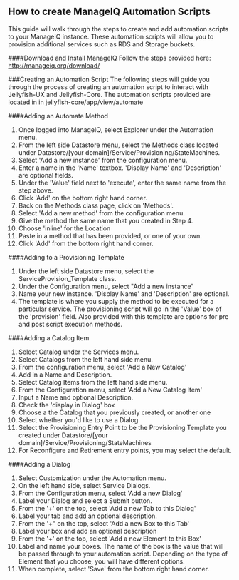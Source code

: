 ## How to create ManageIQ Automation Scripts

This guide will walk through the steps to create and add automation scripts to your ManageIQ instance. These automation scripts
will allow you to provision additional services such as RDS and Storage buckets.

####Download and Install ManageIQ
Follow the steps provided here: http://manageiq.org/download/

###Creating an Automation Script
The following steps will guide you through the process of creating an automation script to interact with Jellyfish-UX and Jellyfish-Core. The automation scripts provided are located in in jellyfish-core/app/view/automate

####Adding an Automate Method
1. Once logged into ManageIQ, select Explorer under the Automation menu.
2. From the left side Datastore menu, select the Methods class located under Datastore/[your domain]/Service/Provisioning/StateMachines.
3. Select 'Add a new instance' from the configuration menu.
4. Enter a name in the 'Name' textbox. 'Display Name' and 'Description' are optional fields.
5. Under the 'Value' field next to 'execute', enter the same name from the step above.
6. Click 'Add' on the bottom right hand corner. 
7. Back on the Methods class page, click on 'Methods'.
8. Select 'Add a new method' from the configuration menu.
9. Give the method the same name that you created in Step 4.
10. Choose 'inline' for the Location
11. Paste in a method that has been provided, or one of your own.
12. Click 'Add' from the bottom right hand corner.

####Adding to a Provisioning Template
1. Under the left side Datastore menu, select the ServiceProvision_Template class.
2. Under the Configuration menu, select "Add a new instance"
3. Name your new instance. 'Display Name' and 'Description' are optional.
4. The template is where you supply the method to be executed for a particular service. The provisioning script will go in the 'Value' box of the 'provision' field. Also provided with this template are options for pre and post script execution methods.

####Adding a Catalog Item
1. Select Catalog under the Services menu.
2. Select Catalogs from the left hand side menu.
3. From the configuration menu, select 'Add a New Catalog'
4. Add in a Name and Description.
5. Select Catalog Items from the left hand side menu.
6. From the Configuration menu, select 'Add a New Catalog Item'
7. Input a Name and optional Description.
8. Check the 'display in Dialog' box
9. Choose a the Catalog that you previously created, or another one
10. Select whether you'd like to use a Dialog
11. Select the Provisioning Entry Point to be the Provisioning Template you created under Datastore/[your domain]/Service/Provisioning/StateMachines
12. For Reconfigure and Retirement entry points, you may select the default. 

####Adding a Dialog
1. Select Customization under the Automation menu.
2. On the left hand side, select Service Dialogs.
3. From the Configuration menu, select 'Add a new Dialog'
4. Label your Dialog and select a Submit button. 
5. From the '+' on the top, select 'Add a new Tab to this Dialog'
6. Label your tab and add an optional description.
7. From the '+" on the top, select 'Add a new Box to this Tab'
8. Label your box and add an optional description
9. From the '+' on the top, select 'Add a new Element to this Box'
10. Label and name your boxes. The name of the box is the value that will be passed through to your automation script. Depending on the type of Element that you choose, you will have different options.
11. When complete, select 'Save' from the bottom right hand corner. 


